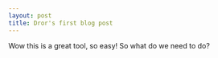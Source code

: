 ```yaml
---
layout: post
title: Dror's first blog post
---
```


Wow this is a great tool, so easy!
So what do we need to do?
